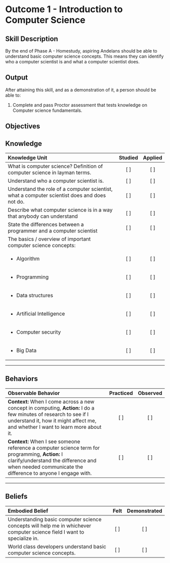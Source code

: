 # Outcome 1 - Introduction to Computer Science

**Skill Description**
----------
By the end of Phase A - Homestudy, aspiring Andelans should be able to understand basic computer science concepts. This means they can identify who a computer scientist is and what a computer scientist does.


**Output**
----------
After attaining this skill, and as a demonstration of it, a person should be able to:

1. Complete and pass Proctor assessment that tests knowledge on Computer science fundamentals.


**Objectives**
----------

## **Knowledge**


| Knowledge Unit   |      Studied      | Applied |
|:-------------|:------------------:|:--------:|
| What is computer science? Definition of computer science in layman terms. | [ ] | [ ]  |
| Understand who a computer scientist is. |   [ ]   |   [ ] |
| Understand the role of a computer scientist, what a computer scientist does and does not do. |   [ ]   |   [ ] |
| Describe what computer science is in a way that anybody can understand |   [ ]   |   [ ] |
| State the differences between a programmer and a computer scientist|   [ ]   |   [ ] |
| The basics / overview of important computer science concepts: | | |
| <ul><li> Algorithm | [ ] | [ ]  |
| <ul><li> Programming     | [ ] | [ ]  |
| <ul><li> Data structures      | [ ] | [ ]  |
| <ul><li> Artificial Intelligence      | [ ] | [ ]  |
| <ul><li> Computer security | [ ] | [ ]  |
| <ul><li> Big Data | [ ] | [ ]  |


	
----------


## **Behaviors**


| Observable Behavior   |      Practiced      | Observed |
|:-------------|:------------------:|:--------:|
| **Context:** When I come across a new concept in computing, **Action:**  I do a few minutes of research to see if I understand it, how it might affect me, and whether I want to learn more about it. | [ ] |    [ ] |
| **Context:** When I see someone reference a computer science term for programming, **Action:**  I clarify/understand the difference and when needed communicate the difference to anyone I engage with. | [ ] |    [ ] |

 
----------


## **Beliefs**


| Embodied Belief   |      Felt      | Demonstrated |
|:-------------|:------------------:|:--------:|
| Understanding basic computer science concepts will help me in whichever computer science field I want to specialize in. | [ ] | [ ]  |
| World class developers understand basic computer science concepts. | [ ] | [ ]  |
